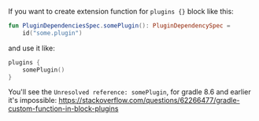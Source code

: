If you want to create extension function for `plugins {}` block like this:

```kotlin
fun PluginDependenciesSpec.somePlugin(): PluginDependencySpec =
    id("some.plugin")
```

and use it like:

```kotlin
plugins {
    somePlugin()
}
```

You'll see the `Unresolved reference: somePlugin`, for gradle 8.6 and earlier it's impossible:
https://stackoverflow.com/questions/62266477/gradle-custom-function-in-block-plugins